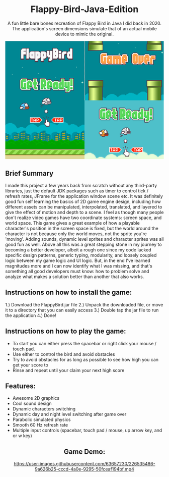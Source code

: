<div align="center">

# Flappy-Bird-Java-Edition

A fun little bare bones recreation of Flappy Bird in Java I did back in 2020. The application's screen dimensions simulate that of an actual mobile device to mimic the original.

<img src="https://github.com/jcook03266/Flappy-Bird-Java-Edition/blob/main/Resources/flappybirdJavaEditionHero.png" width="800">
</div>

## Brief Summary

I made this project a few years back from scratch without any third-party libraries, just the default JDK packages such as timer to control tick / refresh rates, JFrame for the application window scene etc. It was definitely good fun self learning the basics of 2D game engine design, including how different assets can be manipulated, interpolated, translated, and layered to give the effect of motion and depth to a scene. I feel as though many people don't realize video games have two coordinate systems: screen space, and world space. This game gives a great example of how a playable character's position in the screen space is fixed, but the world around the character is not because only the world moves, not the sprite you're 'moving'. Adding sounds, dynamic level sprites and character sprites was all good fun as well. Above all this was a great stepping stone in my journey to becoming a better developer, albeit a rough one since my code lacked specific design patterns, generic typing, modularity, and loosely coupled logic between my game logic and UI logic. But, in the end I've learned magnitudes more and I can now identify what I was missing, and that's something all good developers must know: how to problem solve and analyze what makes a solution better than another that also works.

## Instructions on how to install the game:
1.) Download the FlappyBird.jar file
2.) Unpack the downloaded file, or move it to a directory that you can easily access
3.) Double tap the jar file to run the application
4.) Done!

## Instructions on how to play the game:
- To start you can either press the spacebar or right click your mouse / touch pad.
- Use either to control the bird and avoid obstacles
- Try to avoid obstacles for as long as possible to see how high you can get your score to
- Rinse and repeat until your claim your next high score

## Features:
- Awesome 2D graphics
- Cool sound design
- Dynamic characters switching
- Dynamic day and night level switching after game over
- Parabolic simulated physics
- Smooth 60 Hz refresh rate
- Multiple input controls (spacebar, touch pad / mouse, up arrow key, and or w key)

<div align="center">
  
  
##  Game Demo:
https://user-images.githubusercontent.com/63657230/226535486-9a626b25-cccd-4a0e-9295-50fceaf194bf.mp4
  
</div>

